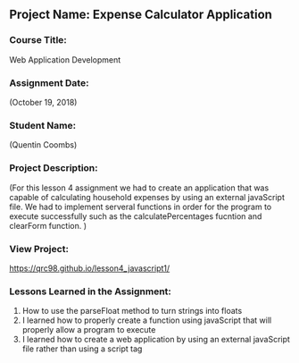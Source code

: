 ## Project Name:  Expense Calculator Application

### Course Title:
Web Application Development

### Assignment Date:  
(October 19, 2018)

### Student Name:  
(Quentin Coombs)

### Project Description:
(For this lesson 4 assignment we had to create an application that was capable of calculating household expenses by using an external javaScript file. We had to implement serveral functions in order for the program to execute successfully such as the calculatePercentages fucntion and clearForm function.  )

### View Project:
https://qrc98.github.io/lesson4_javascript1/

### Lessons Learned in the Assignment:
1. How to use the parseFloat method to turn strings into floats
2. I learned how to properly create a function using javaScript that will properly allow a program to execute
3. I learned how to create a web application by using an external javaScript file rather than using a script tag



